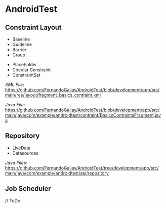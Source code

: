 # AndroidTest

Constraint Layout
-----
* Baseline
* Guideline
* Barrier
* Group
- Placeholder
- Circular Constraint
- ConstraintSet

*XML File*: https://github.com/FernandoGaliay/AndroidTest/blob/development/app/src/main/res/layout/fragment_basics_contraint.xml

*Java File*: https://github.com/FernandoGaliay/AndroidTest/blob/development/app/src/main/java/com/example/androidtest/contraint/BasicsContraintsFragment.java


Repository
----
* LiveData
* Datasources

*Java Files*: https://github.com/FernandoGaliay/AndroidTest/tree/development/app/src/main/java/com/example/androidtest/api/repository


Job Scheduler
----
// ToDo
